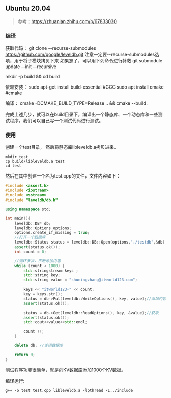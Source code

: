 

## Ubuntu 20.04

> 参考：<https://zhuanlan.zhihu.com/p/67833030>

### 编译

获取代码：
git clone --recurse-submodules https://github.com/google/leveldb.git
注意一定要--recurse-submodules选项，用于将子模块拷贝下来
如果忘了，可以用下列命令进行补救
git submodule update --init --recursive

mkdir -p build && cd build

依赖安装：
sudo apt-get install build-essential   #GCC
sudo apt install cmake #cmake

编译：
cmake -DCMAKE_BUILD_TYPE=Release .. && cmake --build .

完成上述几步，就可以在build目录下，编译出一个静态库、一个动态库和一些测试程序。我们可以自己写一个测试代码进行测试。

### 使用

创建一个test目录， 然后将静态库libleveldb.a拷贝进来。

```shell
mkdir test
cp build/libleveldb.a test
cd test
```

然后在其中创建一个名为test.cpp的文件，文件内容如下：

```cpp
#include <assert.h>
#include <iostream>
#include <sstream>
#include "leveldb/db.h"

using namespace std;

int main(){
    leveldb::DB* db; 
    leveldb::Options options;
    options.create_if_missing = true;
    //打开一个数据库
    leveldb::Status status = leveldb::DB::Open(options,"./testdb",&db);
    assert(status.ok());
    int count = 0;

    //循环多次，不断添加内容
    while (count < 1000) {
        std::stringstream keys ;
        std::string key;
        std::string value = "shuningzhang@itworld123.com";

        keys << "itworld123-" << count;
        key = keys.str();
        status = db->Put(leveldb::WriteOptions(), key, value);//添加内容
        assert(status.ok());

        status = db->Get(leveldb::ReadOptions(), key, &value);//获取
        assert(status.ok());
        std::cout<<value<<std::endl;

        count ++; 
    }   

    delete db; //关闭数据库

    return 0;  
}
```

测试程序功能很简单，就是向KV数据库添加1000个KV数据。


编译运行:

```shell
g++ -o test test.cpp libleveldb.a -lpthread -I../include

```






